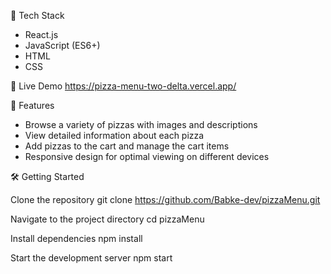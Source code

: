 🔧 Tech Stack
- React.js​
- JavaScript (ES6+)​
- HTML​
- CSS​


🚀 Live Demo
https://pizza-menu-two-delta.vercel.app/

📂 Features
- Browse a variety of pizzas with images and descriptions​
- View detailed information about each pizza​
- Add pizzas to the cart and manage the cart items​
- Responsive design for optimal viewing on different devices​

🛠 Getting Started

Clone the repository
git clone https://github.com/Babke-dev/pizzaMenu.git

Navigate to the project directory
cd pizzaMenu

Install dependencies
npm install

Start the development server
npm start
